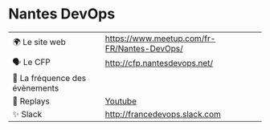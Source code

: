 # Nantes DevOps

|                                |                                                                     |
| ------------------------------ | ------------------------------------------------------------------- |
| 🌍 Le site web                 | https://www.meetup.com/fr-FR/Nantes-DevOps/                         |
| 🗣 Le CFP                       | http://cfp.nantesdevops.net/                                        |
| 📆 La fréquence des évènements |                                                                     |
| 🎥 Replays                     | [Youtube](https://www.youtube.com/channel/UC7Mwqt8IODoaQONPwMrOYQA) |
| ✨ Slack                       | http://francedevops.slack.com                                       |
